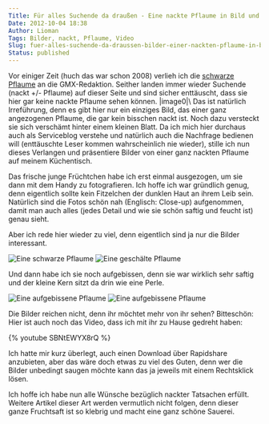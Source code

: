 ```yaml
---
Title: Für alles Suchende da draußen - Eine nackte Pflaume in Bild und Video (+ Download)
Date: 2012-10-04 18:38
Author: Lioman
Tags: Bilder, nackt, Pflaume, Video
Slug: fuer-alles-suchende-da-draussen-bilder-einer-nackten-pflaume-in-bild-und-video-download
Status: published
---
```


Vor einiger Zeit (huch das war schon 2008) verlieh ich die [schwarze
Pflaume](http://www.lioman.de/2008/10/nackte-flughafen-ein-echter-reisetipp/)
an die GMX-Redaktion. Seither landen immer wieder Suchende (nackt +/-
Pflaume) auf dieser Seite und sind sicher enttäuscht, dass sie hier gar
keine nackte Pflaume sehen können. |image0|\ Das ist natürlich
Irreführung, denn es gibt hier nur ein einziges Bild, das einer ganz
angezogenen Pflaume, die gar kein bisschen nackt ist. Noch dazu
versteckt sie sich verschämt hinter einem kleinen Blatt. Da ich mich
hier durchaus auch als Serviceblog verstehe und natürlich auch die
Nachfrage bedienen will (enttäuschte Leser kommen wahrscheinlich nie
wieder), stille ich nun dieses Verlangen und präsentiere Bilder von
einer ganz nackten Pflaume auf meinem Küchentisch.

Das frische junge Früchtchen habe ich erst einmal ausgezogen, um sie dann
mit dem Handy zu fotografieren. Ich hoffe ich war gründlich genug, denn
eigentlich sollte kein Fitzelchen der dunklen Haut an ihrem Leib sein.
Natürlich sind die Fotos schön nah (Englisch: Close-up) aufgenommen,
damit man auch alles (jedes Detail und wie sie schön saftig und feucht
ist) genau sieht.

Aber ich rede hier wieder zu viel, denn eigentlich sind ja nur die
Bilder interessant.

![Eine schwarze Pflaume]({static}/images/schwarze-pflaume.jpg)
![Eine geschälte Pflaume]({static}/images/nackte-pflaume002.jpg)

Und dann habe ich sie noch aufgebissen,
denn sie war wirklich sehr saftig und der kleine Kern sitzt da drin wie eine Perle.

![Eine aufgebissene Pflaume]({static}/images/nackte-pflaume003.jpg)
![Eine aufgebissene Pflaume]({static}/images/nackte-pflaume004.jpg)

Die Bilder reichen nicht, denn ihr möchtet mehr von ihr sehen?
Bitteschön: Hier ist auch noch das Video, dass ich mit ihr zu Hause gedreht haben:

{% youtube SBNtEWYX8rQ %}

Ich hatte mir kurz überlegt, auch einen Download über Rapidshare
anzubieten, aber das wäre doch etwas zu viel des Guten, denn wer die
Bilder unbedingt saugen möchte kann das ja jeweils mit einem Rechtsklick
lösen.

Ich hoffe ich habe nun alle Wünsche bezüglich nackter Tatsachen erfüllt.
Weitere Artikel dieser Art werden vermutlich nicht folgen, denn dieser
ganze Fruchtsaft ist so klebrig und macht eine ganz schöne Sauerei.
